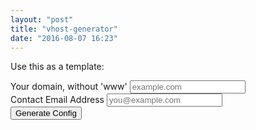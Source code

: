 ```yaml
---
layout: "post"
title: "vhost-generator"
date: "2016-08-07 16:23"
---
```

Use this as a template:
<form class="form-control" id="vHost-generator">
  <div class="form-group">
    <label for="yourDomain">Your domain, without 'www'</label>
    <input type="text" class="form-control" id="yourDomain" placeholder="example.com">
  </div>
  <div class="form-group">
    <label for="contactEmail">Contact Email Address</label>
    <input type="text" class="form-control" id="contactEmail" placeholder="you@example.com">
  </div>
  <button type="submit" class="btn btn-primary">Generate Config</button>
</form>

<div id="serialize"></div>

<script>
$(document).ready(function () {
  // your code here //
  $('#vHost-generator').on( 'submit', function(e) {

    e.preventDefault();

    var domain = $("#yourDomain").val();
    var email = $("#contactEmail").val();
    alert("domain: " + domain + " Email: " + email);

    var values = $('#vHost-generator :input').serializeArray();

    console.log("Hello: "+values);

  });


  });

</script>
